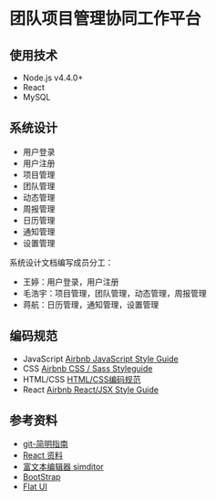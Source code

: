 # 团队项目管理协同工作平台

## 使用技术

+ Node.js v4.4.0+
+ React
+ MySQL

## 系统设计

+ 用户登录
+ 用户注册
+ 项目管理
+ 团队管理
+ 动态管理
+ 周报管理
+ 日历管理
+ 通知管理
+ 设置管理

系统设计文档编写成员分工：

+ 王婷：用户登录，用户注册
+ 毛浩宇：项目管理，团队管理，动态管理，周报管理
+ 蒋航：日历管理，通知管理，设置管理


## 编码规范

+ JavaScript [Airbnb JavaScript Style Guide](https://github.com/airbnb/javascript/tree/master/es5)
+ CSS [Airbnb CSS / Sass Styleguide](https://github.com/airbnb/css)
+ HTML/CSS [HTML/CSS编码规范](http://codeguide.bootcss.com)
+ React [Airbnb React/JSX Style Guide](https://github.com/airbnb/javascript/tree/master/react)

## 参考资料

+ [git-简明指南](http://www.bootcss.com/p/git-guide/) 
+ [React 资料](https://github.com/dingyiming/learn-Js-react)
+ [富文本编辑器 simditor](http://simditor.tower.im)
+ [BootStrap](http://www.bootcss.com)
+ [Flat UI](http://www.bootcss.com/p/flat-ui/)
